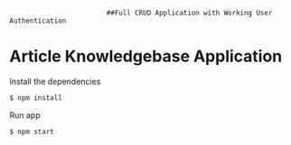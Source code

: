 
                            ##Full CRUD Application with Working User Authentication 


# Article Knowledgebase Application

Install the dependencies

```sh
$ npm install
```
Run app

```sh
$ npm start
```
